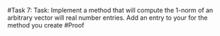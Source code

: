 #Task 7: 
Task: Implement a method that will compute the 1-norm of an arbitrary vector will real number entries. Add an entry to your for the method you create
#Proof
